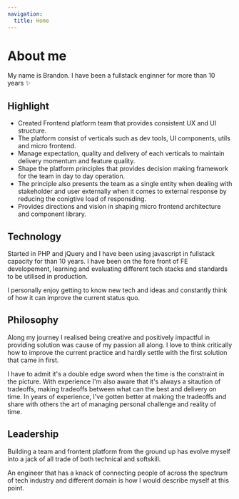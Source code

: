 ```yaml
---
navigation:
  title: Home
---
```


# About me

My name is Brandon. I have been a fullstack enginner for more than 10 years ✨

## Highlight

- Created Frontend platform team that provides consistent UX and UI structure.
- The platform consist of verticals such as dev tools, UI components, utils and micro frontend.
- Manage expectation, quality and delivery of each verticals to maintain delivery momentum and feature quality.
- Shape the platform principles that provides decision making framework for the team in day to day operation.
- The principle also presents the team as a single entity when dealing with stakeholder and user externally when it comes to external response by reducing the conigtive load of responsding.
- Provides directions and vision in shaping micro frontend architecture and component library.


## Technology
Started in PHP and jQuery and I have been using javascript in fullstack capacity for than 10 years. I have been on the fore front of FE developement, learning and evaluating different tech stacks and standards to be utilised in production.

I personally enjoy getting to know new tech and ideas and constantly think of how it can improve the current status quo. 

## Philosophy
Along my journey I realised being creative and positively impactful in providing solution was cause of my passion all along. I love to think critically how to improve the current practice and hardly settle with the first solution that came in first. 

I have to admit it's a double edge sword when the time is the constraint in the picture. With experience I'm also aware that it's always a sitaution of tradeoffs, making tradeoffs between what can the best and delivery on time. In years of experience, I've gotten better at making the tradeoffs and share with others the art of managing personal challenge and reality of time.

## Leadership
Building a team and frontent platform from the ground up has evolve myself into a jack of all trade of both technical and softskill.

An engineer that has a knack of connecting people of across the spectrum of tech industry and different domain is how I would describe myself at this point.
